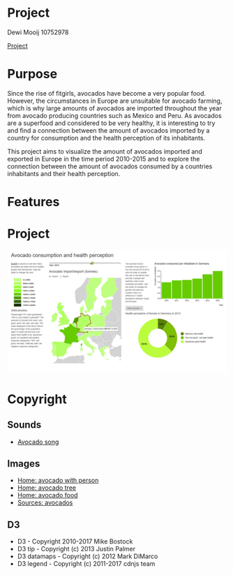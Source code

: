 # Project

Dewi Mooij 10752978

[Project](https://DMooij.github.io/programmeerproject/index.html)

# Purpose

Since the rise of fitgirls, avocados have become a very popular food. However, the circumstances in Europe are unsuitable for avocado farming, which is why large amounts of avocados are imported throughout the year from avocado producing countries such as Mexico and Peru. As avocados are a superfood and considered to be very healthy, it is interesting to try and find a connection between the amount of avocados imported by a country for consumption and the health perception of its inhabitants.  

This project aims to visualize the amount of avocados imported and exported in Europe in the time period 2010-2015 and to explore the connection between the amount of avocados consumed by a countries inhabitants and their health perception.

# Features


# Project
![Project](doc/project.png)

# Copyright

## Sounds
- [Avocado song](https://www.youtube.com/watch?v=JNsKvZo6MDs)

## Images
- [Home: avocado with person](https://www.liveblogspot.com/health/4-tips-reduce-eyes-wrinkles/)
- [Home: avocado tree](https://www.videoblocks.com/video/avocado-fruit-hanging-at-branch-of-tree-in-a-plantation-eensxewjlikuqehqj)
- [Home: avocado food](https://www.goodhousekeeping.com/food-recipes/g655/avocado-recipes/)
- [Sources: avocados](https://www.lettera43.it/it/articoli/economia/2018/02/02/cosa-ce-paniere-istat-2018/217641/)

## D3
- D3 - Copyright 2010-2017 Mike Bostock
- D3 tip - Copyright (c) 2013 Justin Palmer
- D3 datamaps - Copyright (c) 2012 Mark DiMarco
- D3 legend - Copyright (c) 2011-2017 cdnjs team
